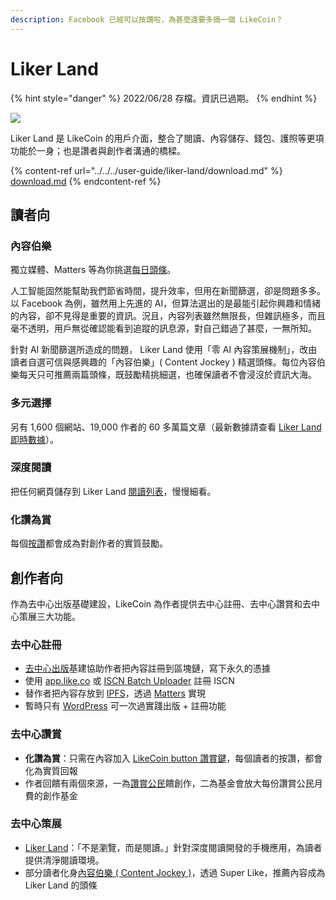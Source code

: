 ```yaml
---
description: Facebook 已經可以按讚啦，為甚麼還要多搞一個 LikeCoin？
---
```


# Liker Land

{% hint style="danger" %}
2022/06/28 存檔。資訊已過期。
{% endhint %}

![](../../../.gitbook/assets/LikeCoin\_AD72\_AppStore\_OG\_ios\_android.png)

Liker Land 是 LikeCoin 的用戶介面，整合了閱讀、內容儲存、錢包、護照等更項功能於一身；也是讚者與創作者溝通的橋樑。

{% content-ref url="../../../user-guide/liker-land/download.md" %}
[download.md](../../../user-guide/liker-land/download.md)
{% endcontent-ref %}

## **讀者向** <a href="#for-readers" id="for-readers"></a>

### **內容伯樂**

獨立媒體、Matters 等為你挑選[每日頭條](today-headline.md)。

人工智能固然能幫助我們節省時間，提升效率，但用在新聞篩選，卻是問題多多。以 Facebook 為例，雖然用上先進的 AI，但算法選出的是最能引起你興趣和情緒的內容，卻不見得是重要的資訊。況且，內容列表雖然無限長，但雜訊極多，而且毫不透明，用戶無從確認能看到追蹤的訊息源，對自己錯過了甚麼，一無所知。

針對 AI 新聞篩選所造成的問題， Liker Land 使用「零 AI 內容策展機制」，改由讀者自選可信與感興趣的「內容伯樂」( Content Jockey ) 精選頭條。每位內容伯樂每天只可推薦兩篇頭條，既鼓勵精挑細選，也確保讀者不會浸沒於資訊大海。

### **多元選擇**

另有 1,600 個網站、19,000 作者的 60 多萬篇文章（最新數據請查看 [Liker Land即時數據](real-time-statistic.md)）。

### **深度閱讀**

把任何網頁儲存到 Liker Land [閱讀列表](reading-list.md)，慢慢細看。

### **化讚為賞**

每個[按讚](../../../user-guide/liker-land/like.md)都會成為對創作者的實質鼓勵。

## 創作者向 <a href="#for-content-creators" id="for-content-creators"></a>

作為去中心出版基礎建設，LikeCoin 為作者提供去中心註冊、去中心讚賞和去中心策展三大功能。

### 去中心註冊

* [去中心出版](../../../guides/decentralized-publishing/)基建協助作者把內容註冊到區塊鏈，寫下永久的憑據
* 使用 [app.like.co](../../../guides/decentralized-publishing/app.like.co.md) 或 [ISCN Batch Uploader](../../../guides/decentralized-publishing/iscn-batch-uploader.md) 註冊 ISCN
* 替作者把內容存放到 [IPFS](https://ipfs.io)，透過 [Matters](https://matters.news/) 實現
* 暫時只有 [WordPress](../../../user-guide/wordpress.md) 可一次過實踐出版 + 註冊功能

### 去中心讚賞

* **化讚為賞**：只需在內容加入 [LikeCoin button 讚賞鍵](../../../user-guide/creator/)，每個讀者的按讚，都會化為實質回報
* 作者回饋有兩個來源，一為[讚賞公民](../../../user-guide/civic-liker/)饋創作，二為基金會放大每份讚賞公民月費的創作基金

### 去中心策展

* [Liker Land](today-headline.md)：「不是瀏覽，而是閱讀。」針對深度閱讀開發的手機應用，為讀者提供清淨閱讀環境。
* 部分讀者化身[內容伯樂 ( Content Jockey )](../../../user-guide/liker-land/superlike.md)，透過 Super Like，推薦內容成為 Liker Land 的頭條
